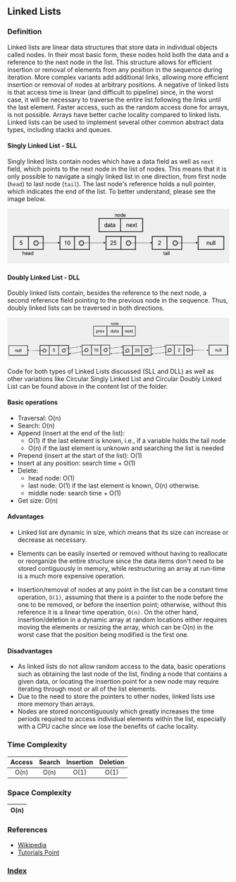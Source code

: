 ## Linked Lists

### Definition

Linked lists are linear data structures that store data in individual objects called nodes. In their most basic form, these nodes hold both the data and a reference to the next node in the list. This structure allows for efficient insertion or removal of elements from any position in the sequence during iteration. More complex variants add additional links, allowing more efficient insertion or removal of nodes at arbitrary positions. A negative of linked lists is that access time is linear (and difficult to pipeline) since, in the worst case, it will be necessary to traverse the entire list following the links until the last element. Faster access, such as the random access done for arrays, is not possible. Arrays have better cache locality compared to linked lists. Linked lists can be used to implement several other common abstract data types, including stacks and queues.

#### Singly Linked List - SLL

Singly linked lists contain nodes which have a data field as well as `next` field, which points to the next node in the list of nodes. This means that it is only possible to navigate a singly linked list in one direction, from first node (`head`) to last node (`tail`). The last node's reference holds a null pointer, which indicates the end of the list. To better understand, please see the image below.

![SLL](../../resources/img/singly-linked-list.png)

#### Doubly Linked List - DLL

Doubly linked lists contain, besides the reference to the next node, a second reference field pointing to the previous node in the sequence. Thus, doubly linked lists can be traversed in both directions.

![DLL](../../resources/img/doubly-linked-list.png)

Code for both types of Linked Lists discussed (SLL and DLL) as well as other variations like Circular Singly Linked List and Circular Doubly Linked List can be found above in the content list of the folder.

#### Basic operations

- Traversal: O(n)
- Search: O(n)
- Append (insert at the end of the list):
  - O(1) if the last element is known, i.e., if a variable holds the tail node
  - O(n) if the last element is unknown and searching the list is needed
- Prepend (insert at the start of the list): O(1)
- Insert at any position: search time + O(1)
- Delete:
  - head node: O(1)
  - last node: O(1) if the last element is known, O(n) otherwise.
  - middle node: search time + O(1)
- Get size: O(n)

#### Advantages

- Linked list are dynamic in size, which means that its size can increase or decrease as necessary.

- Elements can be easily inserted or removed without having to reallocate or reorganize the entire structure since the data items don't need to be stored contiguously in memory, while restructuring an array at run-time is a much more expensive operation.

- Insertion/removal of nodes at any point in the list can be a constant time operation, `O(1)`, assuming that there is a pointer to the node before the one to be removed, or before the insertion point; otherwise, without this reference it is a linear time operation, `O(n)`. On the other hand, insertion/deletion in a dynamic array at random locations either requires moving the elements or resizing the array, which can be O(n) in the worst case that the position being modified is the first one.

#### Disadvantages

- As linked lists do not allow random access to the data, basic operations such as obtaining the last node of the list, finding a node that contains a given data, or locating the insertion point for a new node may require iterating through most or all of the list elements.
- Due to the need to store the pointers to other nodes, linked lists use more memory than arrays.
- Nodes are stored noncontiguously which greatly increases the time periods required to access individual elements within the list, especially with a CPU cache since we lose the benefits of cache locality.

### Time Complexity

| Access | Search | Insertion | Deletion |
| :----: | :----: | :-------: | :------: |
|  O(n)  |  O(n)  |   O(1)    |   O(1)   |

### Space Complexity

| O(n) |
| :--: |

### References

- [Wikipedia](https://en.wikipedia.org/wiki/Linked_list)
- [Tutorials Point](https://www.tutorialspoint.com/data_structures_algorithms/linked_list_algorithms.htm)

### [Index](../../README.md)
